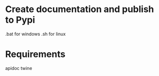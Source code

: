 # Create documentation and publish to Pypi
.bat for windows
.sh for linux

# Requirements
apidoc
twine